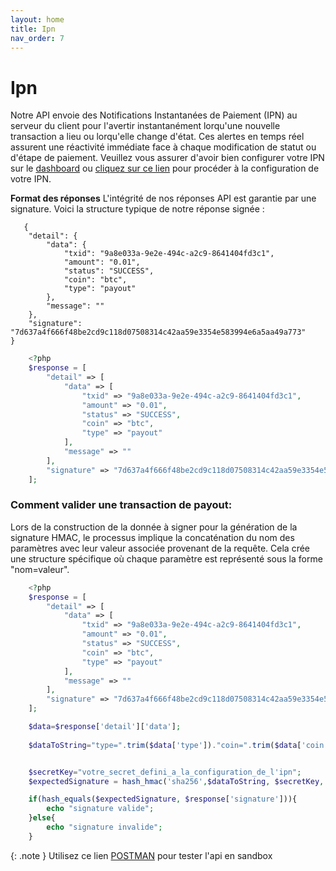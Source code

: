 ```yaml
---
layout: home
title: Ipn
nav_order: 7
---
```


# Ipn

Notre API envoie des Notifications Instantanées de Paiement (IPN) au serveur du client pour l'avertir instantanément lorqu'une nouvelle transaction a lieu ou lorqu'elle change d'état. Ces alertes en temps réel assurent une réactivité immédiate face à chaque modification de statut ou d'étape de paiement. Veuillez vous assurer d'avoir bien configurer votre IPN sur le [dashboard](https://pay.izichange.com/login) ou [cliquez sur ce lien](./ipn_config) pour procéder à la configuration de votre IPN. 

**Format des réponses**
L'intégrité de nos réponses API est garantie par une signature. Voici la structure typique de notre réponse signée :

```
   {
    "detail": {
        "data": {
            "txid": "9a8e033a-9e2e-494c-a2c9-8641404fd3c1",
            "amount": "0.01",
            "status": "SUCCESS",
            "coin": "btc",
            "type": "payout"
        },
        "message": ""
    },
    "signature": "7d637a4f666f48be2cd9c118d07508314c42aa59e3354e583994e6a5aa49a773"
}

```

```php
    <?php
    $response = [
        "detail" => [
            "data" => [
                "txid" => "9a8e033a-9e2e-494c-a2c9-8641404fd3c1",
                "amount" => "0.01",
                "status" => "SUCCESS",
                "coin" => "btc",
                "type" => "payout"
            ],
            "message" => ""
        ],
        "signature" => "7d637a4f666f48be2cd9c118d07508314c42aa59e3354e583994e6a5aa49a773"
    ];

```

### Comment valider une transaction de payout:
Lors de la construction de la donnée à signer pour la génération de la signature HMAC, le processus implique la concaténation du nom des paramètres avec leur valeur associée provenant de la requête. Cela crée une structure spécifique où chaque paramètre est représenté sous la forme "nom=valeur".

```php
    <?php
    $response = [
        "detail" => [
            "data" => [
                "txid" => "9a8e033a-9e2e-494c-a2c9-8641404fd3c1",
                "amount" => "0.01",
                "status" => "SUCCESS",
                "coin" => "btc",
                "type" => "payout"
            ],
            "message" => ""
        ],
        "signature" => "7d637a4f666f48be2cd9c118d07508314c42aa59e3354e583994e6a5aa49a773"
    ];

    $data=$response['detail']['data'];
    
    $dataToString="type=".trim($data['type'])."coin=".trim($data['coin'])."amount=".trim($data['amount'])."status".trim($data['status']);


    $secretKey="votre_secret_defini_a_la_configuration_de_l'ipn";
    $expectedSignature = hash_hmac('sha256',$dataToString, $secretKey, FALSE);

    if(hash_equals($expectedSignature, $response['signature'])){
        echo "signature valide";
    }else{
        echo "signature invalide";
    }

```

{: .note }
Utilisez ce lien [POSTMAN]('https://www.postman.com') pour tester l'api en sandbox
